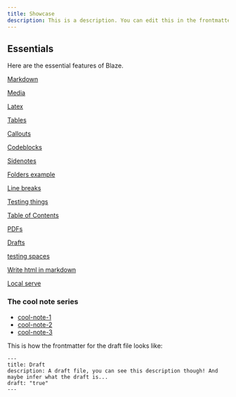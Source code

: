 ```yaml
---
title: Showcase
description: This is a description. You can edit this in the frontmatter!
---
```


## Essentials

Here are the essential features of Blaze.

[Markdown](features/markdown.md)

[Media](features/media.md)

[Latex](features/latex.md)

[Tables](features/tables.md)

[Callouts](features/callouts.md)

[Codeblocks](features/codeblocks.md)

[Sidenotes](features/sidenotes.md)

[Folders example](features/subfolder/subsubfolder/subsubfile.md)

[Line breaks](features/linebreaks.md)

[Testing things](features/testing.md)

[Table of Contents](features/tableofcontents.md)

[PDFs](features/pdf.md)

[Drafts](features/draft.md)

[testing spaces](features/title%20space.md)

[Write html in markdown](features/htmlinmarkdown.md)

[Local serve](features/localserve.md)

### The cool note series
- [cool-note-1](features/cool-note-1.md)
- [cool-note-2](features/cool-note-2.md)
- [cool-note-3](features/cool-note-3.md)

This is how the frontmatter for the draft file looks like:

```
---
title: Draft
description: A draft file, you can see this description though! And maybe infer what the draft is... 
draft: "true"
---

```
